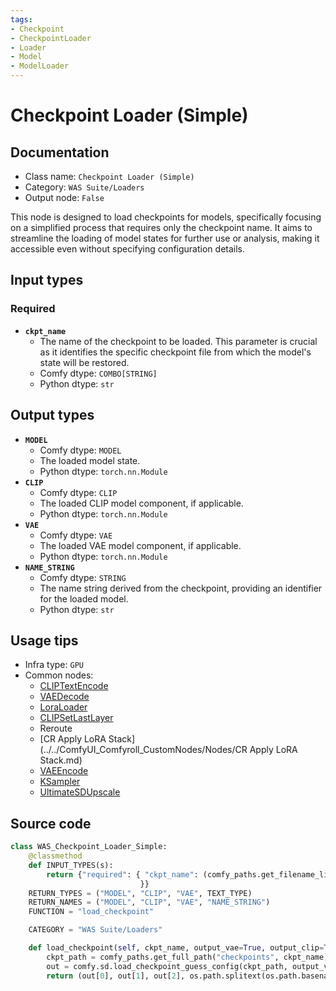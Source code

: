 ```yaml
---
tags:
- Checkpoint
- CheckpointLoader
- Loader
- Model
- ModelLoader
---
```


# Checkpoint Loader (Simple)
## Documentation
- Class name: `Checkpoint Loader (Simple)`
- Category: `WAS Suite/Loaders`
- Output node: `False`

This node is designed to load checkpoints for models, specifically focusing on a simplified process that requires only the checkpoint name. It aims to streamline the loading of model states for further use or analysis, making it accessible even without specifying configuration details.
## Input types
### Required
- **`ckpt_name`**
    - The name of the checkpoint to be loaded. This parameter is crucial as it identifies the specific checkpoint file from which the model's state will be restored.
    - Comfy dtype: `COMBO[STRING]`
    - Python dtype: `str`
## Output types
- **`MODEL`**
    - Comfy dtype: `MODEL`
    - The loaded model state.
    - Python dtype: `torch.nn.Module`
- **`CLIP`**
    - Comfy dtype: `CLIP`
    - The loaded CLIP model component, if applicable.
    - Python dtype: `torch.nn.Module`
- **`VAE`**
    - Comfy dtype: `VAE`
    - The loaded VAE model component, if applicable.
    - Python dtype: `torch.nn.Module`
- **`NAME_STRING`**
    - Comfy dtype: `STRING`
    - The name string derived from the checkpoint, providing an identifier for the loaded model.
    - Python dtype: `str`
## Usage tips
- Infra type: `GPU`
- Common nodes:
    - [CLIPTextEncode](../../Comfy/Nodes/CLIPTextEncode.md)
    - [VAEDecode](../../Comfy/Nodes/VAEDecode.md)
    - [LoraLoader](../../Comfy/Nodes/LoraLoader.md)
    - [CLIPSetLastLayer](../../Comfy/Nodes/CLIPSetLastLayer.md)
    - Reroute
    - [CR Apply LoRA Stack](../../ComfyUI_Comfyroll_CustomNodes/Nodes/CR Apply LoRA Stack.md)
    - [VAEEncode](../../Comfy/Nodes/VAEEncode.md)
    - [KSampler](../../Comfy/Nodes/KSampler.md)
    - [UltimateSDUpscale](../../ComfyUI_UltimateSDUpscale/Nodes/UltimateSDUpscale.md)



## Source code
```python
class WAS_Checkpoint_Loader_Simple:
    @classmethod
    def INPUT_TYPES(s):
        return {"required": { "ckpt_name": (comfy_paths.get_filename_list("checkpoints"), ),
                             }}
    RETURN_TYPES = ("MODEL", "CLIP", "VAE", TEXT_TYPE)
    RETURN_NAMES = ("MODEL", "CLIP", "VAE", "NAME_STRING")
    FUNCTION = "load_checkpoint"

    CATEGORY = "WAS Suite/Loaders"

    def load_checkpoint(self, ckpt_name, output_vae=True, output_clip=True):
        ckpt_path = comfy_paths.get_full_path("checkpoints", ckpt_name)
        out = comfy.sd.load_checkpoint_guess_config(ckpt_path, output_vae=True, output_clip=True, embedding_directory=comfy_paths.get_folder_paths("embeddings"))
        return (out[0], out[1], out[2], os.path.splitext(os.path.basename(ckpt_name))[0])

```
